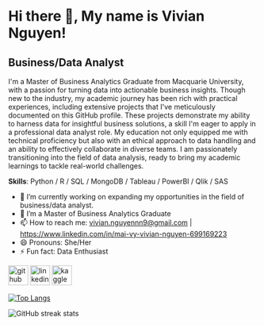 # Hi there 👋, My name is Vivian Nguyen!
## Business/Data Analyst

I'm a Master of Business Analytics Graduate from Macquarie University, with a passion for turning data into actionable business insights. Though new to the industry, my academic journey has been rich with practical experiences, including extensive projects that I've meticulously documented on this GitHub profile. These projects demonstrate my ability to harness data for insightful business solutions, a skill I'm eager to apply in a professional data analyst role. My education not only equipped me with technical proficiency but also with an ethical approach to data handling and an ability to effectively collaborate in diverse teams. I am passionately transitioning into the field of data analysis, ready to bring my academic learnings to tackle real-world challenges. 

**Skills**: Python / R / SQL / MongoDB / Tableau / PowerBI / Qlik / SAS

- 🔭 I’m currently working on expanding my opportunities in the field of business/data analyst. 
- 🌱 I’m a Master of Business Analytics Graduate 
- 📫 How to reach me: vivian.nguyennn9@gmail.com |  https://www.linkedin.com/in/mai-vy-vivian-nguyen-699169223  
- 😄 Pronouns: She/Her 
- ⚡ Fun fact: Data Enthusiast 


[<img src='https://cdn.jsdelivr.net/npm/simple-icons@3.0.1/icons/github.svg' alt='github' height='40'>](https://github.com/VivianNg9)  [<img src='https://cdn.jsdelivr.net/npm/simple-icons@3.0.1/icons/linkedin.svg' alt='linkedin' height='40'>](https://www.linkedin.com/in/https://www.linkedin.com/in/mai-vy-vivian-nguyen-699169223//)  [<img src='https://cdn.jsdelivr.net/npm/simple-icons@3.0.1/icons/kaggle.svg' alt='kaggle' height='40'>](https://www.kaggle.com/maivynguyen)  

[![Top Langs](https://github-readme-stats.vercel.app/api/top-langs/?username=VivianNg9)](https://github.com/anuraghazra/github-readme-stats)

![GitHub streak stats](https://streak-stats.demolab.com/?user=VivianNg9)  


